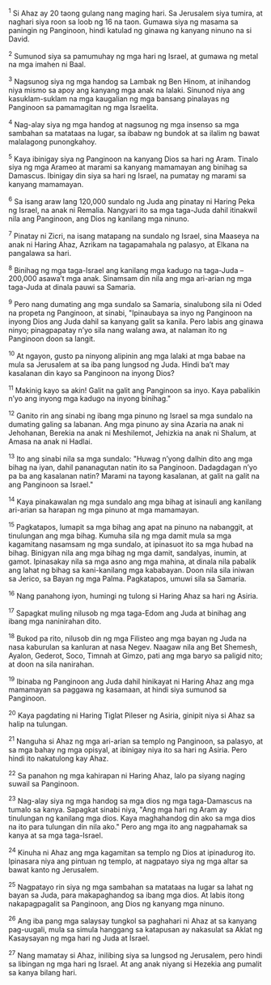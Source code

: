 <sup>1</sup>
Si Ahaz ay 20 taong gulang nang maging hari. Sa Jerusalem siya tumira, at naghari siya roon sa loob ng 16 na taon. Gumawa siya ng masama sa paningin ng Panginoon, hindi katulad ng ginawa ng kanyang ninuno na si David. 

<sup>2</sup>
Sumunod siya sa pamumuhay ng mga hari ng Israel, at gumawa ng metal na mga imahen ni Baal. 

<sup>3</sup>
Nagsunog siya ng mga handog sa Lambak ng Ben Hinom, at inihandog niya mismo sa apoy ang kanyang mga anak na lalaki. Sinunod niya ang kasuklam-suklam na mga kaugalian ng mga bansang pinalayas ng Panginoon sa pamamagitan ng mga Israelita. 

<sup>4</sup>
Nag-alay siya ng mga handog at nagsunog ng mga insenso sa mga sambahan sa matataas na lugar, sa ibabaw ng bundok at sa ilalim ng bawat malalagong punongkahoy. 

<sup>5</sup>
Kaya ibinigay siya ng Panginoon na kanyang Dios sa hari ng Aram. Tinalo siya ng mga Arameo at marami sa kanyang mamamayan ang binihag sa Damascus. Ibinigay din siya sa hari ng Israel, na pumatay ng marami sa kanyang mamamayan. 

<sup>6</sup>
Sa isang araw lang 120,000 sundalo ng Juda ang pinatay ni Haring Peka ng Israel, na anak ni Remalia. Nangyari ito sa mga taga-Juda dahil itinakwil nila ang Panginoon, ang Dios ng kanilang mga ninuno. 

<sup>7</sup>
Pinatay ni Zicri, na isang matapang na sundalo ng Israel, sina Maaseya na anak ni Haring Ahaz, Azrikam na tagapamahala ng palasyo, at Elkana na pangalawa sa hari. 

<sup>8</sup>
Binihag ng mga taga-Israel ang kanilang mga kadugo na taga-Juda – 200,000 asawaʼt mga anak. Sinamsam din nila ang mga ari-arian ng mga taga-Juda at dinala pauwi sa Samaria. 

<sup>9</sup>
Pero nang dumating ang mga sundalo sa Samaria, sinalubong sila ni Oded na propeta ng Panginoon, at sinabi, "Ipinaubaya sa inyo ng Panginoon na inyong Dios ang Juda dahil sa kanyang galit sa kanila. Pero labis ang ginawa ninyo; pinagpapatay nʼyo sila nang walang awa, at nalaman ito ng Panginoon doon sa langit. 

<sup>10</sup>
At ngayon, gusto pa ninyong alipinin ang mga lalaki at mga babae na mula sa Jerusalem at sa iba pang lungsod ng Juda. Hindi baʼt may kasalanan din kayo sa Panginoon na inyong Dios? 

<sup>11</sup>
Makinig kayo sa akin! Galit na galit ang Panginoon sa inyo. Kaya pabalikin nʼyo ang inyong mga kadugo na inyong binihag." 

<sup>12</sup>
Ganito rin ang sinabi ng ibang mga pinuno ng Israel sa mga sundalo na dumating galing sa labanan. Ang mga pinuno ay sina Azaria na anak ni Jehohanan, Berekia na anak ni Meshilemot, Jehizkia na anak ni Shalum, at Amasa na anak ni Hadlai. 

<sup>13</sup>
Ito ang sinabi nila sa mga sundalo: "Huwag nʼyong dalhin dito ang mga bihag na iyan, dahil pananagutan natin ito sa Panginoon. Dadagdagan nʼyo pa ba ang kasalanan natin? Marami na tayong kasalanan, at galit na galit na ang Panginoon sa Israel." 

<sup>14</sup>
Kaya pinakawalan ng mga sundalo ang mga bihag at isinauli ang kanilang ari-arian sa harapan ng mga pinuno at mga mamamayan. 

<sup>15</sup>
Pagkatapos, lumapit sa mga bihag ang apat na pinuno na nabanggit, at tinulungan ang mga bihag. Kumuha sila ng mga damit mula sa mga kagamitang nasamsam ng mga sundalo, at ipinasuot ito sa mga hubad na bihag. Binigyan nila ang mga bihag ng mga damit, sandalyas, inumin, at gamot. Ipinasakay nila sa mga asno ang mga mahina, at dinala nila pabalik ang lahat ng bihag sa kani-kanilang mga kababayan. Doon nila sila iniwan sa Jerico, sa Bayan ng mga Palma. Pagkatapos, umuwi sila sa Samaria.

<sup>16</sup>
Nang panahong iyon, humingi ng tulong si Haring Ahaz sa hari ng Asiria. 

<sup>17</sup>
Sapagkat muling nilusob ng mga taga-Edom ang Juda at binihag ang ibang mga naninirahan dito. 

<sup>18</sup>
Bukod pa rito, nilusob din ng mga Filisteo ang mga bayan ng Juda na nasa kaburulan sa kanluran at nasa Negev. Naagaw nila ang Bet Shemesh, Ayalon, Gederot, Soco, Timnah at Gimzo, pati ang mga baryo sa paligid nito; at doon na sila nanirahan. 

<sup>19</sup>
Ibinaba ng Panginoon ang Juda dahil hinikayat ni Haring Ahaz ang mga mamamayan sa paggawa ng kasamaan, at hindi siya sumunod sa Panginoon. 

<sup>20</sup>
Kaya pagdating ni Haring Tiglat Pileser ng Asiria, ginipit niya si Ahaz sa halip na tulungan. 

<sup>21</sup>
Nanguha si Ahaz ng mga ari-arian sa templo ng Panginoon, sa palasyo, at sa mga bahay ng mga opisyal, at ibinigay niya ito sa hari ng Asiria. Pero hindi ito nakatulong kay Ahaz. 

<sup>22</sup>
Sa panahon ng mga kahirapan ni Haring Ahaz, lalo pa siyang naging suwail sa Panginoon. 

<sup>23</sup>
Nag-alay siya ng mga handog sa mga dios ng mga taga-Damascus na tumalo sa kanya. Sapagkat sinabi niya, "Ang mga hari ng Aram ay tinulungan ng kanilang mga dios. Kaya maghahandog din ako sa mga dios na ito para tulungan din nila ako." Pero ang mga ito ang nagpahamak sa kanya at sa mga taga-Israel. 

<sup>24</sup>
Kinuha ni Ahaz ang mga kagamitan sa templo ng Dios at ipinadurog ito. Ipinasara niya ang pintuan ng templo, at nagpatayo siya ng mga altar sa bawat kanto ng Jerusalem. 

<sup>25</sup>
Nagpatayo rin siya ng mga sambahan sa matataas na lugar sa lahat ng bayan sa Juda, para makapaghandog sa ibang mga dios. At labis itong nakapagpagalit sa Panginoon, ang Dios ng kanyang mga ninuno. 

<sup>26</sup>
Ang iba pang mga salaysay tungkol sa paghahari ni Ahaz at sa kanyang pag-uugali, mula sa simula hanggang sa katapusan ay nakasulat sa Aklat ng Kasaysayan ng mga hari ng Juda at Israel. 

<sup>27</sup>
Nang mamatay si Ahaz, inilibing siya sa lungsod ng Jerusalem, pero hindi sa libingan ng mga hari ng Israel. At ang anak niyang si Hezekia ang pumalit sa kanya bilang hari.